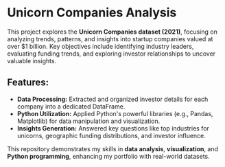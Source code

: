 # Unicorn Companies Analysis

This project explores the **Unicorn Companies dataset (2021)**, focusing on analyzing trends, patterns, and insights into startup companies valued at over $1 billion. Key objectives include identifying industry leaders, evaluating funding trends, and exploring investor relationships to uncover valuable insights.

## Features:
- **Data Processing:** Extracted and organized investor details for each company into a dedicated DataFrame.
- **Python Utilization:** Applied Python's powerful libraries (e.g., Pandas, Matplotlib) for data manipulation and visualization.
- **Insights Generation:** Answered key questions like top industries for unicorns, geographic funding distributions, and investor influence.

This repository demonstrates my skills in **data analysis**, **visualization**, and **Python programming**, enhancing my portfolio with real-world datasets.






